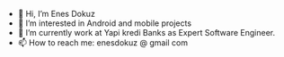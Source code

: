 - 👋 Hi, I’m Enes Dokuz
- 👀 I’m interested in Android and mobile projects
- 🌱 I’m currently work at Yapi kredi Banks as Expert Software Engineer.
- 📫 How to reach me:  enesdokuz @ gmail com

